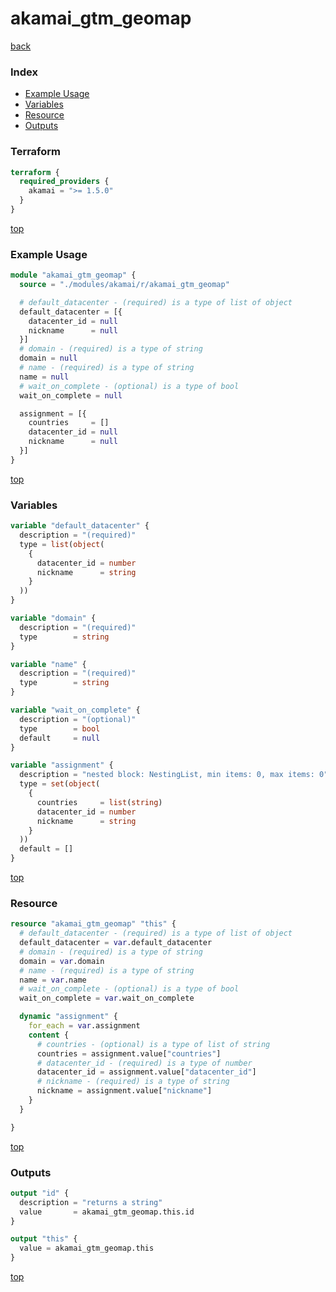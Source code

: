 # akamai_gtm_geomap

[back](../akamai.md)

### Index

- [Example Usage](#example-usage)
- [Variables](#variables)
- [Resource](#resource)
- [Outputs](#outputs)

### Terraform

```terraform
terraform {
  required_providers {
    akamai = ">= 1.5.0"
  }
}
```

[top](#index)

### Example Usage

```terraform
module "akamai_gtm_geomap" {
  source = "./modules/akamai/r/akamai_gtm_geomap"

  # default_datacenter - (required) is a type of list of object
  default_datacenter = [{
    datacenter_id = null
    nickname      = null
  }]
  # domain - (required) is a type of string
  domain = null
  # name - (required) is a type of string
  name = null
  # wait_on_complete - (optional) is a type of bool
  wait_on_complete = null

  assignment = [{
    countries     = []
    datacenter_id = null
    nickname      = null
  }]
}
```

[top](#index)

### Variables

```terraform
variable "default_datacenter" {
  description = "(required)"
  type = list(object(
    {
      datacenter_id = number
      nickname      = string
    }
  ))
}

variable "domain" {
  description = "(required)"
  type        = string
}

variable "name" {
  description = "(required)"
  type        = string
}

variable "wait_on_complete" {
  description = "(optional)"
  type        = bool
  default     = null
}

variable "assignment" {
  description = "nested block: NestingList, min items: 0, max items: 0"
  type = set(object(
    {
      countries     = list(string)
      datacenter_id = number
      nickname      = string
    }
  ))
  default = []
}
```

[top](#index)

### Resource

```terraform
resource "akamai_gtm_geomap" "this" {
  # default_datacenter - (required) is a type of list of object
  default_datacenter = var.default_datacenter
  # domain - (required) is a type of string
  domain = var.domain
  # name - (required) is a type of string
  name = var.name
  # wait_on_complete - (optional) is a type of bool
  wait_on_complete = var.wait_on_complete

  dynamic "assignment" {
    for_each = var.assignment
    content {
      # countries - (optional) is a type of list of string
      countries = assignment.value["countries"]
      # datacenter_id - (required) is a type of number
      datacenter_id = assignment.value["datacenter_id"]
      # nickname - (required) is a type of string
      nickname = assignment.value["nickname"]
    }
  }

}
```

[top](#index)

### Outputs

```terraform
output "id" {
  description = "returns a string"
  value       = akamai_gtm_geomap.this.id
}

output "this" {
  value = akamai_gtm_geomap.this
}
```

[top](#index)